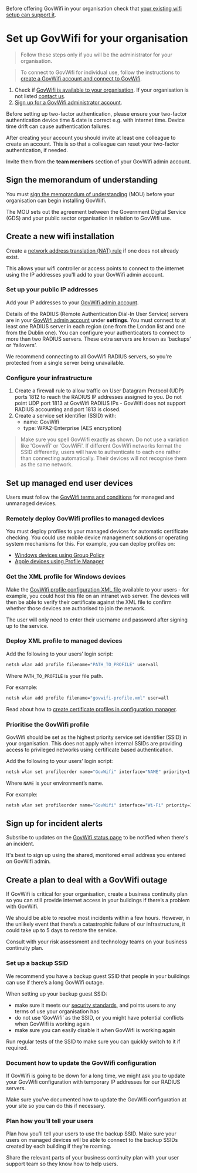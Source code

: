 Before offering GovWifi in your organisation check that [your existing wifi setup can support it](./requirements/).

# Set up GovWifi for your organisation

> Follow these steps only if you will be the administrator for your organisation.

> To connect to GovWifi for individual use, follow the instructions to [create a GovWifi account and connect to GovWifi](https://www.wifi.service.gov.uk/connect-to-govwifi/).

1. Check if [GovWifi is available to your organisation](https://www.wifi.service.gov.uk/organisations-using-govwifi/). If your organisation is not listed [contact us](https://admin.wifi.service.gov.uk/help/new/technical_support).
2. [Sign up for a GovWifi administrator account](https://admin.wifi.service.gov.uk/users/sign_up).

Before setting up two-factor authentication, please ensure your two-factor authentication device time & date is correct e.g. with internet time. Device time drift can cause authentication failures.

After creating your account you should invite at least one colleague to create an account. This is so that a colleague can reset your two-factor authentication, if needed.

Invite them from the **team members** section of your GovWifi admin account.

## Sign the memorandum of understanding

You must [sign the memorandum of understanding](https://admin.wifi.service.gov.uk/mou) (MOU) before your organisation can begin installing GovWifi.

The MOU sets out the agreement between the Government Digital Service (GDS) and your public sector organisation in relation to GovWifi use.

## Create a new wifi installation

Create a [network address translation (NAT) rule](https://wiki.untangle.com/index.php/NAT_Rules) if one does not already exist.

This allows your wifi controller or access points to connect to the internet using the IP addresses you'll add to your GovWifi admin account.

### Set up your public IP addresses

Add your IP addresses to your [GovWifi admin account](https://admin.wifi.service.gov.uk/ips).

Details of the RADIUS (Remote Authentication Dial-In User Service) servers are in your [GovWifi admin account](https://admin.wifi.service.gov.uk/setup_instructions/initial) under **settings**. You must connect to at least one RADIUS server in each region (one from the London list and one from the Dublin one). You can configure your authenticators to connect to more than two RADIUS servers. These extra servers are known as ‘backups’ or ‘failovers’.

We recommend connecting to all GovWifi RADIUS servers, so you're protected from a single server being unavailable.

### Configure your infrastructure

1. Create a firewall rule to allow traffic on User Datagram Protocol (UDP) ports 1812 to reach the RADIUS IP addresses assigned to you. Do not point UDP port 1813 at GovWifi RADIUS IPs - GovWifi does not support RADIUS accounting and port 1813 is closed.
2. Create a service set identifier (SSID) with:
    * name: GovWifi
    * type: WPA2-Enterprise (AES encryption)

> Make sure you spell GovWifi exactly as shown. Do not use a variation like 'Govwifi' or 'GovWiFi'. If different GovWifi networks format the SSID differently, users will have to authenticate to each one rather than connecting automatically. Their devices will not recognise them as the same network.

## Set up managed end user devices

Users must follow the [GovWifi terms and conditions](https://www.gov.uk/government/publications/terms-and-conditions-for-connecting-to-govwifi/terms-and-conditions-for-connecting-to-govwifi) for managed and unmanaged devices.

### Remotely deploy GovWifi profiles to managed devices

You must deploy profiles to your managed devices for automatic certificate checking. You could use mobile device
management solutions or operating system mechanisms for this. For example, you can deploy profiles on:

* [Windows devices using Group Policy](https://en.wikipedia.org/wiki/Group_Policy)
* [Apple devices using Profile Manager](https://support.apple.com/en-gb/profile-manager)

### Get the XML profile for Windows devices

Make the [GovWifi profile configuration XML file](https://docs.wifi.service.gov.uk/assets/govwifi-profile.xml) available
to your users - for example, you could host this file on an intranet web server. The devices will then be able to
verify their certificate against the XML file to confirm whether those devices are authorised to join the network.

The user will only need to enter their username and password after signing up to the service.

### Deploy XML profile to managed devices

Add the following to your users’ login script:

```sh
netsh wlan add profile filename="PATH_TO_PROFILE" user=all
```

Where `PATH_TO_PROFILE` is your file path.

For example:

```sh
netsh wlan add profile filename="govwifi-profile.xml" user=all
```

Read about how to [create certificate profiles in configuration manager](https://docs.microsoft.com/en-us/previous-versions/system-center/system-center-2012-R2/dn270541(v=technet.10)).

### Prioritise the GovWifi profile

GovWifi should be set as the highest priority service set identifier (SSID) in your organisation. This does not apply when internal SSIDs are providing access to privileged networks using certificate based authentication.

Add the following to your users’ login script:

```sh
netsh wlan set profileorder name="GovWifi" interface="NAME" priority=1
```

Where `NAME` is your environment’s name.

For example:

```sh
netsh wlan set profileorder name="GovWifi" interface="Wi-Fi" priority=1
```

## Sign up for incident alerts 

Subsribe to updates on the [GovWifi status page](https://status.wifi.service.gov.uk/) to be notified when there's an incident. 

It's best to sign up using the shared, monitored email address you entered on GovWifi admin. 

## Create a plan to deal with a GovWifi outage 

If GovWifi is critical for your organisation, create a business continuity plan so you can still provide internet access in your buildings if there’s a problem with GovWifi. 

We should be able to resolve most incidents within a few hours. However, in the unlikely event that there’s a catastrophic failure of our infrastructure, it could take up to 5 days to restore the service.

Consult with your risk assessment and technology teams on your business continuity plan. 

### Set up a backup SSID

We recommend you have a backup guest SSID that people in your buildings can use if there’s a long GovWifi outage. 

When setting up your backup guest SSID: 

- make sure it meets our [security standards](./requirements.html#secure-your-network), and points users to any terms of use your organisation has 
- do not use ‘GovWifi’ as the SSID, or you might have potential conflicts when GovWifi is working again 
- make sure you can easily disable it when GovWifi is working again 

Run regular tests of the SSID to make sure you can quickly switch to it if required.

### Document how to update the GovWifi configuration 

If GovWifi is going to be down for a long time, we might ask you to update your GovWifi configuration with temporary IP addresses for our RADIUS servers. 

Make sure you’ve documented how to update the GovWifi configuration at your site so you can do this if necessary.

### Plan how you'll tell your users 

Plan how you’ll tell your users to use the backup SSID. Make sure your users on managed devices will be able to connect to the backup SSIDs created by each building if they’re roaming.

Share the relevant parts of your business continuity plan with your user support team so they know how to help users.
